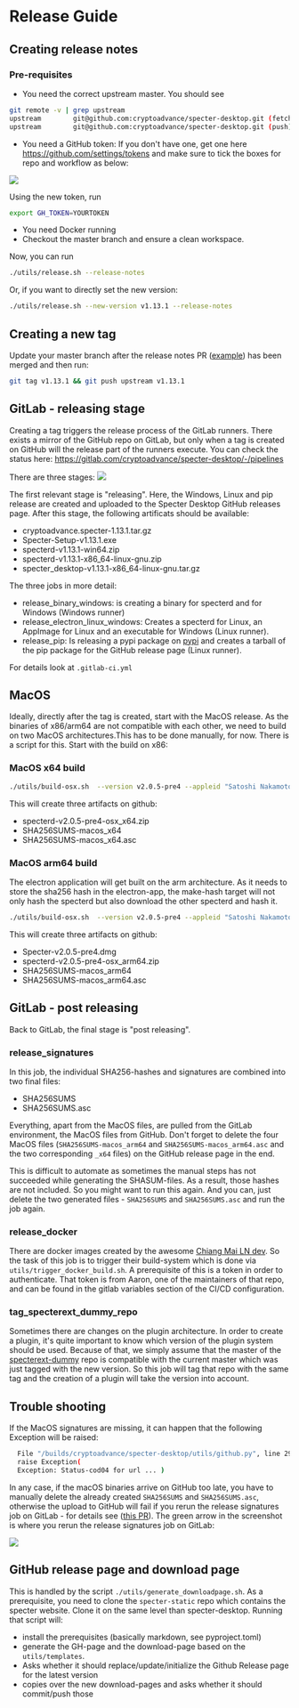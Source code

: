 # Release Guide

## Creating release notes

### Pre-requisites

- You need the correct upstream master. You should see

```bash
git remote -v | grep upstream
upstream        git@github.com:cryptoadvance/specter-desktop.git (fetch)
upstream        git@github.com:cryptoadvance/specter-desktop.git (push)
```

- You need a GitHub token:
  If you don't have one, get one here https://github.com/settings/tokens and make sure to tick the boxes for repo and workflow as below:

![](./images/release-guide/github-token.png)

Using the new token, run

```bash
export GH_TOKEN=YOURTOKEN
```

- You need Docker running
- Checkout the master branch and ensure a clean workspace.

Now, you can run

```bash
./utils/release.sh --release-notes
```

Or, if you want to directly set the new version:

```bash
./utils/release.sh --new-version v1.13.1 --release-notes
```

## Creating a new tag

Update your master branch after the release notes PR ([example](https://github.com/cryptoadvance/specter-desktop/commit/65ff6959d7fd85cba745e4d454b30031839f857f/)) has been merged and then run:

```bash
git tag v1.13.1 && git push upstream v1.13.1
```

## GitLab - releasing stage

Creating a tag triggers the release process of the GitLab runners.
There exists a mirror of the GitHub repo on GitLab, but only when a tag is created on GitHub will the release part of the runners execute. You can check the status here:
https://gitlab.com/cryptoadvance/specter-desktop/-/pipelines

There are three stages:
![](./images/release-guide/overview-gitlab-pipline.png)

The first relevant stage is "releasing". Here, the Windows, Linux and pip release are created and uploaded to the Specter Desktop GitHub releases page. After this stage, the following artificats should be available:

- cryptoadvance.specter-1.13.1.tar.gz
- Specter-Setup-v1.13.1.exe
- specterd-v1.13.1-win64.zip
- specterd-v1.13.1-x86_64-linux-gnu.zip
- specter_desktop-v1.13.1-x86_64-linux-gnu.tar.gz

The three jobs in more detail:

- release_binary_windows: is creating a binary for specterd and for Windows (Windows runner)
- release_electron_linux_windows: Creates a specterd for Linux, an AppImage for Linux and an executable for Windows (Linux runner).
- release_pip: Is releasing a pypi package on [pypi](https://pypi.org/project/cryptoadvance.specter/) and creates a tarball of the pip package for the GitHub release page (Linux runner).

For details look at `.gitlab-ci.yml`

## MacOS

Ideally, directly after the tag is created, start with the MacOS release. As the binaries of x86/arm64 are not compatible with each other, we need to build on two MacOS architectures.This has to be done manually, for now. There is a script for this. Start with the build on x86:

### MacOS x64 build

```bash
./utils/build-osx.sh  --version v2.0.5-pre4 --appleid "Satoshi Nakamoto (appleid)" --mail "satoshi@gmx.com" specterd package upload
```

This will create three artifacts on github:
* specterd-v2.0.5-pre4-osx_x64.zip
* SHA256SUMS-macos_x64
* SHA256SUMS-macos_x64.asc

### MacOS arm64 build

The electron application will get built on the arm architecture. As it needs to store the sha256 hash in the electron-app, the make-hash target
will not only hash the specterd but also download the other specterd and hash it.

```bash
./utils/build-osx.sh  --version v2.0.5-pre4 --appleid "Satoshi Nakamoto (appleid)" --mail "satoshi@gmx.com" specterd make-hash electron sign package upload
```

This will create three artifacts on github:
* Specter-v2.0.5-pre4.dmg
* specterd-v2.0.5-pre4-osx_arm64.zip
* SHA256SUMS-macos_arm64
* SHA256SUMS-macos_arm64.asc


## GitLab - post releasing

Back to GitLab, the final stage is "post releasing".

### release_signatures

In this job, the individual SHA256-hashes and signatures are combined into two final files:

- SHA256SUMS
- SHA256SUMS.asc

Everything, apart from the MacOS files, are pulled from the GitLab environment, the MacOS files from GitHub.
Don't forget to delete the four MacOS files (`SHA256SUMS-macos_arm64` and `SHA256SUMS-macos_arm64.asc` and the two corresponding `_x64` files) on the GitHub release page in the end.

This is difficult to automate as sometimes the manual steps has not succeeded while generating the SHASUM-files. As a result, those hashes are not included. So you might want to run this again. And you can, just delete the two generated files - `SHA256SUMS` and `SHA256SUMS.asc` and run the job again.

### release_docker

There are docker images created by the awesome [Chiang Mai LN dev](https://github.com/lncm/docker-specter-desktop). So the task of this job is to trigger their build-system which is done via `utils/trigger_docker_build.sh`. A prerequisite of this is a token in order to authenticate. That token is from Aaron, one of the maintainers of that repo, and can be found in the gitlab variables section of the CI/CD configuration.

### tag_specterext_dummy_repo

Sometimes there are changes on the plugin architecture. In order to create a plugin, it's quite important to know which version of the plugin system should be used. Because of that, we simply assume that the master of the [specterext-dummy](https://github.com/cryptoadvance/specterext-dummy) repo is compatible with the current master which was just tagged with the new version.
So this job will tag that repo with the same tag and the creation of a plugin will take the version into account.

## Trouble shooting

If the MacOS signatures are missing, it can happen that the following Exception will be raised:

```bash
  File "/builds/cryptoadvance/specter-desktop/utils/github.py", line 295, in download_artifact
  raise Exception(
  Exception: Status-cod04 for url ... )
```

In any case, if the macOS binaries arrive on GitHub too late, you have to manually delete the already created `SHA256SUMS` and `SHA256SUMS.asc`, otherwise the upload to GitHub will fail if you rerun the release signatures job on GitLab - for details see ([this PR](https://github.com/cryptoadvance/specter-desktop/pull/689)). The green arrow in the screenshot is where you rerun the release signatures job on GitLab:

![](./images/release-guide/rerun-release-signatures.png)

## GitHub release page and download page

This is handled by the script `./utils/generate_downloadpage.sh`. As a prerequisite, you need to clone the `specter-static` repo which contains the specter website. Clone it on the same level than specter-desktop.
Running that script will:

- install the prerequisites (basically markdown, see pyproject.toml)
- generate the GH-page and the download-page based on the `utils/templates`.
- Asks whether it should replace/update/initialize the Github Release page for the latest version
- copies over the new download-pages and asks whether it should commit/push those

